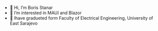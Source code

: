 - 👋 Hi, I’m Boris Stanar
- 👀 I’m interested in MAUI and Blazor
- 🌱 Ihave gradueted form Faculty of Electrical Engineering, University of East Sarajevo

<!---
BStanar/BStanar is a ✨ special ✨ repository because its `README.md` (this file) appears on your GitHub profile.
You can click the Preview link to take a look at your changes.
--->
